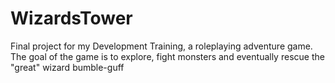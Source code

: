 # WizardsTower
Final project for my Development Training, a roleplaying adventure game.
The goal of the game is to explore, fight monsters and eventually rescue the "great" wizard bumble-guff
